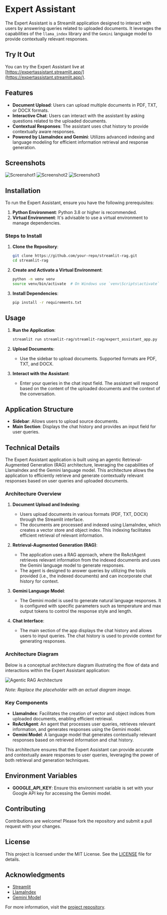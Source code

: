# Expert Assistant

The Expert Assistant is a Streamlit application designed to interact with users by answering queries related to uploaded documents. It leverages the capabilities of the `llama_index` library and the `Gemini` language model to provide contextually relevant responses.

## Try It Out

You can try the Expert Assistant live at [https://expertassistant.streamlit.app/](https://expertassistant.streamlit.app/).

## Features

- **Document Upload**: Users can upload multiple documents in PDF, TXT, or DOCX formats.
- **Interactive Chat**: Users can interact with the assistant by asking questions related to the uploaded documents.
- **Contextual Responses**: The assistant uses chat history to provide contextually aware responses.
- **Powered by LlamaIndex and Gemini**: Utilizes advanced indexing and language modeling for efficient information retrieval and response generation.

## Screenshots

![Screenshot1](images/screenshot1.png)
![Screenshot2](images/screenshot2.png)
![Screenshot3](images/screenshot3.png)

## Installation

To run the Expert Assistant, ensure you have the following prerequisites:

1. **Python Environment**: Python 3.8 or higher is recommended.
2. **Virtual Environment**: It's advisable to use a virtual environment to manage dependencies.

### Steps to Install

1. **Clone the Repository**:
   ```bash
   git clone https://github.com/your-repo/streamlit-rag.git
   cd streamlit-rag
   ```

2. **Create and Activate a Virtual Environment**:
   ```bash
   python -m venv venv
   source venv/bin/activate  # On Windows use `venv\Scripts\activate`
   ```

3. **Install Dependencies**:
   ```bash
   pip install -r requirements.txt
   ```

## Usage

1. **Run the Application**:
   ```bash
   streamlit run streamlit-rag/streamlit-rag/expert_assistant_app.py
   ```

2. **Upload Documents**:
   - Use the sidebar to upload documents. Supported formats are PDF, TXT, and DOCX.

3. **Interact with the Assistant**:
   - Enter your queries in the chat input field. The assistant will respond based on the content of the uploaded documents and the context of the conversation.

## Application Structure

- **Sidebar**: Allows users to upload source documents.
- **Main Section**: Displays the chat history and provides an input field for user queries.

## Technical Details

The Expert Assistant application is built using an agentic Retrieval-Augmented Generation (RAG) architecture, leveraging the capabilities of LlamaIndex and the Gemini language model. This architecture allows the application to efficiently retrieve and generate contextually relevant responses based on user queries and uploaded documents.

### Architecture Overview

1. **Document Upload and Indexing**:
   - Users upload documents in various formats (PDF, TXT, DOCX) through the Streamlit interface.
   - The documents are processed and indexed using LlamaIndex, which creates a vector store and object index. This indexing facilitates efficient retrieval of relevant information.

2. **Retrieval-Augmented Generation (RAG)**:
   - The application uses a RAG approach, where the ReActAgent retrieves relevant information from the indexed documents and uses the Gemini language model to generate responses.
   - The agent is designed to answer queries by utilizing the tools provided (i.e., the indexed documents) and can incorporate chat history for context.

3. **Gemini Language Model**:
   - The Gemini model is used to generate natural language responses. It is configured with specific parameters such as temperature and max output tokens to control the response style and length.

4. **Chat Interface**:
   - The main section of the app displays the chat history and allows users to input queries. The chat history is used to provide context for generating responses.

### Architecture Diagram

Below is a conceptual architecture diagram illustrating the flow of data and interactions within the Expert Assistant application:

![Agentic RAG Architecture](images/agentic_rag_architecture.png)

*Note: Replace the placeholder with an actual diagram image.*

### Key Components

- **LlamaIndex**: Facilitates the creation of vector and object indices from uploaded documents, enabling efficient retrieval.
- **ReActAgent**: An agent that processes user queries, retrieves relevant information, and generates responses using the Gemini model.
- **Gemini Model**: A language model that generates contextually relevant responses based on retrieved information and chat history.

This architecture ensures that the Expert Assistant can provide accurate and contextually aware responses to user queries, leveraging the power of both retrieval and generation techniques.

## Environment Variables

- **GOOGLE_API_KEY**: Ensure this environment variable is set with your Google API key for accessing the Gemini model.

## Contributing

Contributions are welcome! Please fork the repository and submit a pull request with your changes.

## License

This project is licensed under the MIT License. See the [LICENSE](LICENSE) file for details.

## Acknowledgments

- [Streamlit](https://streamlit.io/)
- [LlamaIndex](https://github.com/llama-index)
- [Gemini Model](https://gemini-model.com)

For more information, visit the [project repository](https://github.com/your-repo/streamlit-rag).